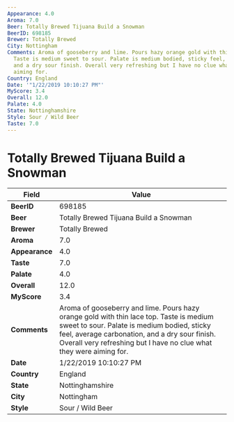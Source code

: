 ```yaml
---
Appearance: 4.0
Aroma: 7.0
Beer: Totally Brewed Tijuana Build a Snowman
BeerID: 698185
Brewer: Totally Brewed
City: Nottingham
Comments: Aroma of gooseberry and lime. Pours hazy orange gold with thin lace top.
  Taste is medium sweet to sour. Palate is medium bodied, sticky feel, average carbonation,
  and a dry sour finish. Overall very refreshing but I have no clue what they were
  aiming for.
Country: England
Date: '"1/22/2019 10:10:27 PM"'
MyScore: 3.4
Overall: 12.0
Palate: 4.0
State: Nottinghamshire
Style: Sour / Wild Beer
Taste: 7.0
---
```


# Totally Brewed Tijuana Build a Snowman

| Field         | Value |
|---------------|-------|
| **BeerID** | 698185 |
| **Beer** | Totally Brewed Tijuana Build a Snowman |
| **Brewer** | Totally Brewed |
| **Aroma** | 7.0 |
| **Appearance** | 4.0 |
| **Taste** | 7.0 |
| **Palate** | 4.0 |
| **Overall** | 12.0 |
| **MyScore** | 3.4 |
| **Comments** | Aroma of gooseberry and lime. Pours hazy orange gold with thin lace top. Taste is medium sweet to sour. Palate is medium bodied, sticky feel, average carbonation, and a dry sour finish. Overall very refreshing but I have no clue what they were aiming for. |
| **Date** | 1/22/2019 10:10:27 PM |
| **Country** | England |
| **State** | Nottinghamshire |
| **City** | Nottingham |
| **Style** | Sour / Wild Beer |
